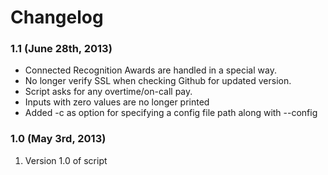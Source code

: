 # Changelog

### 1.1 (June 28th, 2013)
* Connected Recognition Awards are handled in a special way.
* No longer verify SSL when checking Github for updated version.
* Script asks for any overtime/on-call pay.
* Inputs with zero values are no longer printed
* Added -c as option for specifying a config file path along with --config

### 1.0 (May 3rd, 2013)

1. Version 1.0 of script